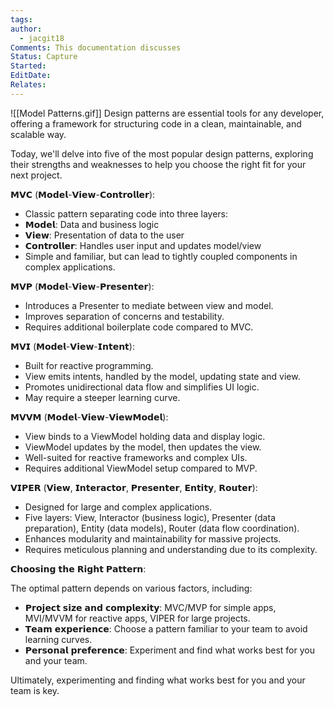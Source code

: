 ```yaml
---
tags: 
author:
  - jacgit18
Comments: This documentation discusses
Status: Capture
Started: 
EditDate: 
Relates:
---
```

![[Model Patterns.gif]]
Design patterns are essential tools for any developer, offering a framework for structuring code in a clean, maintainable, and scalable way.  
  
Today, we'll delve into five of the most popular design patterns, exploring their strengths and weaknesses to help you choose the right fit for your next project.  
  
𝗠𝗩𝗖 (𝗠𝗼𝗱𝗲𝗹-𝗩𝗶𝗲𝘄-𝗖𝗼𝗻𝘁𝗿𝗼𝗹𝗹𝗲𝗿):  
  
- Classic pattern separating code into three layers:  
- 𝗠𝗼𝗱𝗲𝗹: Data and business logic  
- 𝗩𝗶𝗲𝘄: Presentation of data to the user  
- 𝗖𝗼𝗻𝘁𝗿𝗼𝗹𝗹𝗲𝗿: Handles user input and updates model/view  
- Simple and familiar, but can lead to tightly coupled components in complex applications.  
  
𝗠𝗩𝗣 (𝗠𝗼𝗱𝗲𝗹-𝗩𝗶𝗲𝘄-𝗣𝗿𝗲𝘀𝗲𝗻𝘁𝗲𝗿):  
  
- Introduces a Presenter to mediate between view and model.  
- Improves separation of concerns and testability.  
- Requires additional boilerplate code compared to MVC.  
  
𝗠𝗩𝗜 (𝗠𝗼𝗱𝗲𝗹-𝗩𝗶𝗲𝘄-𝗜𝗻𝘁𝗲𝗻𝘁):  
  
- Built for reactive programming.  
- View emits intents, handled by the model, updating state and view.  
- Promotes unidirectional data flow and simplifies UI logic.  
- May require a steeper learning curve.  
  
𝗠𝗩𝗩𝗠 (𝗠𝗼𝗱𝗲𝗹-𝗩𝗶𝗲𝘄-𝗩𝗶𝗲𝘄𝗠𝗼𝗱𝗲𝗹):  
  
- View binds to a ViewModel holding data and display logic.  
- ViewModel updates by the model, then updates the view.  
- Well-suited for reactive frameworks and complex UIs.  
- Requires additional ViewModel setup compared to MVP.  
  
𝗩𝗜𝗣𝗘𝗥 (𝗩𝗶𝗲𝘄, 𝗜𝗻𝘁𝗲𝗿𝗮𝗰𝘁𝗼𝗿, 𝗣𝗿𝗲𝘀𝗲𝗻𝘁𝗲𝗿, 𝗘𝗻𝘁𝗶𝘁𝘆, 𝗥𝗼𝘂𝘁𝗲𝗿):  
  
- Designed for large and complex applications.  
- Five layers: View, Interactor (business logic), Presenter (data preparation), Entity (data models), Router (data flow coordination).  
- Enhances modularity and maintainability for massive projects.  
- Requires meticulous planning and understanding due to its complexity.  
  
𝗖𝗵𝗼𝗼𝘀𝗶𝗻𝗴 𝘁𝗵𝗲 𝗥𝗶𝗴𝗵𝘁 𝗣𝗮𝘁𝘁𝗲𝗿𝗻:  
  
The optimal pattern depends on various factors, including:  
  
- 𝗣𝗿𝗼𝗷𝗲𝗰𝘁 𝘀𝗶𝘇𝗲 𝗮𝗻𝗱 𝗰𝗼𝗺𝗽𝗹𝗲𝘅𝗶𝘁𝘆: MVC/MVP for simple apps, MVI/MVVM for reactive apps, VIPER for large projects.  
- 𝗧𝗲𝗮𝗺 𝗲𝘅𝗽𝗲𝗿𝗶𝗲𝗻𝗰𝗲: Choose a pattern familiar to your team to avoid learning curves.  
- 𝗣𝗲𝗿𝘀𝗼𝗻𝗮𝗹 𝗽𝗿𝗲𝗳𝗲𝗿𝗲𝗻𝗰𝗲: Experiment and find what works best for you and your team.  
  
  
Ultimately, experimenting and finding what works best for you and your team is key.